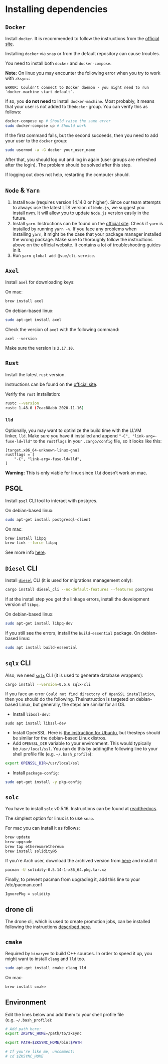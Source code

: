 # Installing dependencies

## `Docker`

Install `docker`. It is recommended to follow the instructions from the [official site](https://docs.docker.com/install/).

Installing `docker` via `snap` or from the default repository can cause troubles.

You need to install both `docker` and `docker-compose`.

**Note:** On linux you may encounter the following error when you try to work with `zksync`:

```
ERROR: Couldn't connect to Docker daemon - you might need to run `docker-machine start default`.
```

If so, you **do not need** to install `docker-machine`. Most probably, it means that your user is not added to the`docker` group. You can verify this as follows:

```bash
docker-compose up # Should raise the same error
sudo docker-compose up # Should work
```

If the first command fails, but the second succeeds, then you need to add your user to the `docker` group:

```bash
sudo usermod -a -G docker your_user_name
```

After that, you should log out and log in again (user groups are refreshed after the login). The problem should be solved after this step.

If logging out does not help, restarting the computer should.

## `Node` & `Yarn`

1. Install `Node` (requires version 14.14.0 or higher). Since our team attempts to always use the latest LTS version of `Node.js`, we suggest you install [nvm](https://github.com/nvm-sh/nvm). It will allow you to update `Node.js` version easily in the future.
2. Install `yarn`. Instructions can be found on the [official site](https://classic.yarnpkg.com/en/docs/install/). Check if `yarn` is installed by running `yarn -v`. If you face any problems when installing `yarn`, it might be the case that your package manager installed the wrong package. Make sure to thoroughly follow the instructions above on the official website. It contains a lot of troubleshooting guides in it.
3. Run `yarn global add @vue/cli-service`.

## `Axel`

Install `axel` for downloading keys:

On mac:

```bash
brew install axel
```

On debian-based linux:

```bash
sudo apt-get install axel
```

Check the version of `axel` with the following command:

```
axel --version
```

Make sure the version is `2.17.10`.

## `Rust`

Install the latest `rust` version.

Instructions can be found on the [official site](https://www.rust-lang.org/tools/install).

Verify the `rust` installation:

```bash
rustc --version
rustc 1.48.0 (7eac88abb 2020-11-16)
```

### `lld`

Optionally, you may want to optimize the build time with the LLVM linker, `lld`. Make sure you have it installed and
append `"-C", "link-arg=-fuse-ld=lld"` to the `rustflags` in your `.cargo/config` file, so it looks like this:

```
[target.x86_64-unknown-linux-gnu]
rustflags = [
    "-C", "link-arg=-fuse-ld=lld",
]
```

**Warning:** This is only viable for linux since `lld` doesn’t work on mac.

## PSQL

Install `psql` CLI tool to interact with postgres.

On debian-based linux:

```bash
sudo apt-get install postgresql-client
```

On mac:

```bash
brew install libpq
brew link --force libpq
``` 

See more info [here](https://stackoverflow.com/questions/44654216/correct-way-to-install-psql-without-full-postgres-on-macos).

## `Diesel` CLI

Install [`diesel`](https://diesel.rs/) CLI (it is used for migrations management only):

```bash
cargo install diesel_cli --no-default-features --features postgres
```

If at the install step you get the linkage errors, install the development version of `libpq`.

On debian-based linux:

```bash
sudo apt-get install libpq-dev
```

If you still see the errors, install the `build-essential` package. On debian-based linux:

```bash
sudo apt install build-essential
```

## `sqlx` CLI

Also, we need [`sqlx`](https://github.com/launchbadge/sqlx) CLI (it is used to generate database wrappers):

```bash
cargo install --version=0.5.6 sqlx-cli
```

If you face an error `Could not find directory of OpenSSL installation`, then you should do the following.
Theinstruction is targeted on debian-based Linux, but generally, the steps are similar for all OS.

- Install `libssl-dev`:

```
sudo apt install libssl-dev
```

- Install OpenSSL. Here is [the instruction for Ubuntu](https://www.spinup.com/installing-openssl-on-ubuntu/), but
  thesteps should be similar for the debian-based Linux distros.
- Add `OPENSSL_DIR` variable to your environment. This would typically be `/usr/local/ssl`. You can do this by addingthe
  following line to your shell profile file (e.g. `~/.bash_profile`):

```bash
export OPENSSL_DIR=/usr/local/ssl
```

- Install `package-config`:

```bash
sudo apt-get install -y pkg-config
```

## `solc`

You have to install `solc` v0.5.16. Instructions can be found at
[readthedocs](https://solidity.readthedocs.io/en/v0.6.2/installing-solidity.html).

The simplest option for linux is to use `snap`.

For mac you can install it as follows:

```bash
brew update
brew upgrade
brew tap ethereum/ethereum
brew install solidity@5
```

If you're Arch user, download the archived version from [here](https://archive.archlinux.org/packages/s/solidity/) and
install it

```bash
pacman -U solidity-0.5.14-1-x86_64.pkg.tar.xz
```

Finally, to prevent pacman from upgrading it, add this line to your /etc/pacman.conf

```
IgnorePkg = solidity
```

## drone cli

The drone cli, which is used to create promotion jobs, can be installed following the instructions [described here](https://docs.drone.io/cli/install/).

## `cmake`

Required by `binaryen` to build C++ sources. In order to speed it up, you might want to install `clang` and `lld` too.

```bash
sudo apt-get install cmake clang lld
```

On mac:

```bash
brew install cmake
```

## Environment

Edit the lines below and add them to your shell profile file (e.g. `~/.bash_profile`):

```bash
# Add path here:
export ZKSYNC_HOME=/path/to/zksync

export PATH=$ZKSYNC_HOME/bin:$PATH

# If you're like me, uncomment:
# cd $ZKSYNC_HOME
```
